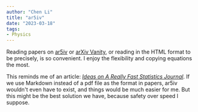 ```yaml
---
author: "Chen Li"
title: "ar5iv"
date: "2023-03-18"
tags: 
- Physics
---
```


Reading papers on [ar5iv](https://ar5iv.labs.arxiv.org/) or [arXiv Vanity](https://www.arxiv-vanity.com/), or reading in the HTML format to be precisely, is so convenient. I enjoy the flexibility and copying equations the most.

This reminds me of an article: [_Ideas on A Really Fast Statistics Journal_](https://yihui.org/en/2012/03/a-really-fast-statistics-journal/). If we use Markdown instead of a pdf file as the format in papers, ar5iv wouldn't even have to exist, and things would be much easier for me. But this might be the best solution we have, because safety over speed I suppose.